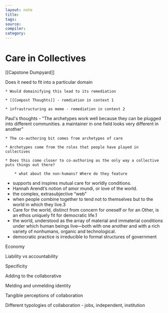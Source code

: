 ```yaml
---
layout: note
title:
tags: 
source:
compiler:
category:
---
```


# Care in Collectives

[[Capstone Dumpyard]]

 Does it need to fit into a particular domain

	* Would domainifying this lead to its remediation

	* [[Compost Thoughts]] - remdiation in context 1

	* infrastructuring as meme - remediation in context 2	

 Paul's thoughts - "The archetypes work well because they can be plugged into different communities. a maintainer in one field looks very different in another"

	* The co-authoring bit comes from archetypes of care

	* Archetypes come from the roles that people have played in collectives

	* Does this come closer to co-authoring as the only way a collective puts things out there?

		* what about the non-humans? Where do they feature

- supports and inspires mutual care for worldly conditions.
- Hannah Arendt’s notion of amor mundi, or love of the world.
- the complex, extrasubjective “web”
- when people combine together to tend not to themselves but to the world in which they live.3
- Care for the world, distinct from concern for oneself or for an Other, is an ethos uniquely fit for democratic life.1
- the world, understood as the array of material and immaterial conditions under which human beings live—both with one another and with a rich variety of nonhumans, organic and technological.
- democratic practice is irreducible to formal structures of government

Economy

Liability vs accountability

Specificity

Adding to the collaborative

Melding and unmelding identity

Tangible perceptions of collaboration

Different typologies of collaboration - jobs, independent, institution 